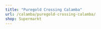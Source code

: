 ```yaml
---
title: "Puregold Crossing Calamba"
url: /calamba/puregold-crossing-calamba/
shop: Supermarkt
---
```

